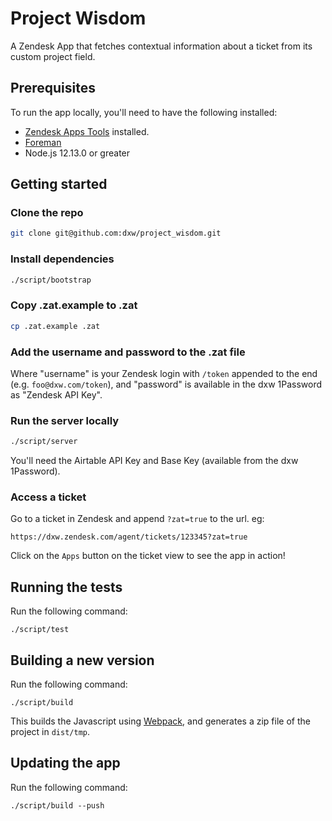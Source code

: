 # Project Wisdom

A Zendesk App that fetches contextual information about a ticket from its custom
project field.

## Prerequisites

To run the app locally, you'll need to have the following installed:

* [Zendesk Apps Tools](https://develop.zendesk.com/hc/en-us/articles/360001075048-Installing-and-using-the-Zendesk-apps-tools) installed.
* [Foreman](http://ddollar.github.io/foreman/)
* Node.js 12.13.0 or greater

## Getting started

### Clone the repo

```bash
git clone git@github.com:dxw/project_wisdom.git
```

### Install dependencies

```bash
./script/bootstrap
```

### Copy .zat.example to .zat

```bash
cp .zat.example .zat
```

### Add the username and password to the .zat file

Where "username" is your Zendesk login with `/token` appended to the end (e.g. `foo@dxw.com/token`), and "password" is
available in the dxw 1Password as "Zendesk API Key".

### Run the server locally

```bash
./script/server
```

You'll need the Airtable API Key and Base Key (available from the dxw 1Password).

### Access a ticket

Go to a ticket in Zendesk and append `?zat=true` to the url. eg:

```
https://dxw.zendesk.com/agent/tickets/123345?zat=true
```

Click on the `Apps` button on the ticket view to see the app in action!

## Running the tests

Run the following command:

```
./script/test
```

## Building a new version

Run the following command:

```
./script/build
```

This builds the Javascript using [Webpack](https://webpack.js.org/), and generates a zip file of the
project in `dist/tmp`.

## Updating the app

Run the following command:

```
./script/build --push
```
